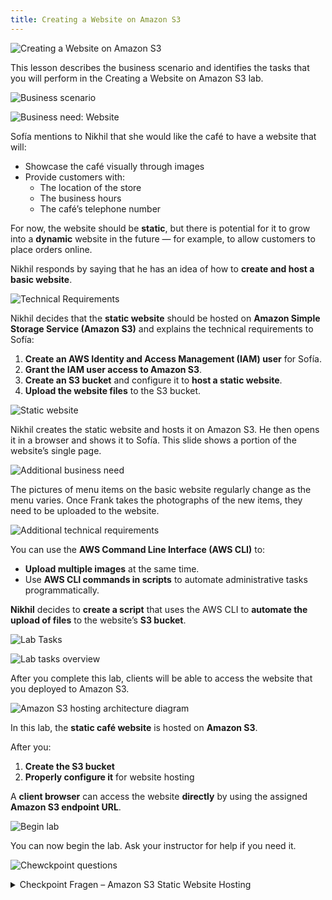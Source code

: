 ```yaml
---
title: Creating a Website on Amazon S3
---
```

![Creating a Website on Amazon S3](../../../assets/servers/create_website_s3/intro.png)

This lesson describes the business scenario and identifies the tasks that you will perform in the Creating a Website on Amazon S3 lab.

![Business scenario](../../../assets/servers/create_website_s3/scenario.png)

![Business need: Website](../../../assets/servers/create_website_s3/website.png)

Sofía mentions to Nikhil that she would like the café to have a website that will:

- Showcase the café visually through images
- Provide customers with:
  - The location of the store
  - The business hours
  - The café’s telephone number

For now, the website should be **static**, but there is potential for it to grow into a **dynamic** website in the future — for example, to allow customers to place orders online.

Nikhil responds by saying that he has an idea of how to **create and host a basic website**.

![Technical Requirements](../../../assets/servers/create_website_s3/technical_req.png)

Nikhil decides that the **static website** should be hosted on **Amazon Simple Storage Service (Amazon S3)** and explains the technical requirements to Sofía:

1. **Create an AWS Identity and Access Management (IAM) user** for Sofía.
2. **Grant the IAM user access to Amazon S3**.
3. **Create an S3 bucket** and configure it to **host a static website**.
4. **Upload the website files** to the S3 bucket.

![Static website](../../../assets/servers/create_website_s3/static_website.png)

Nikhil creates the static website and hosts it on Amazon S3. He then opens it in a browser and shows it to Sofía. This slide shows a portion of the website’s single page.

![Additional business need](../../../assets/servers/create_website_s3/additional_need.png)

The pictures of menu items on the basic website regularly change as the menu varies. Once Frank takes the photographs of the new items, they need to be uploaded to the website.

![Additional technical requirements](../../../assets/servers/create_website_s3/additional_technical_reg.png)

You can use the **AWS Command Line Interface (AWS CLI)** to:

- **Upload multiple images** at the same time.
- Use **AWS CLI commands in scripts** to automate administrative tasks programmatically.

**Nikhil** decides to **create a script** that uses the AWS CLI to **automate the upload of files** to the website’s **S3 bucket**.

![Lab Tasks](../../../assets/servers/create_website_s3/lab_tasks.png)

![Lab tasks overview](../../../assets/servers/create_website_s3/lab_tasks_overview.png)

After you complete this lab, clients will be able to access the website that you deployed to Amazon S3.

![Amazon S3 hosting architecture diagram](../../../assets/servers/create_website_s3/hosting_architecture.png)

In this lab, the **static café website** is hosted on **Amazon S3**.

After you:

1. **Create the S3 bucket**
2. **Properly configure it** for website hosting

A **client browser** can access the website **directly** by using the assigned **Amazon S3 endpoint URL**.

![Begin lab](../../../assets/servers/create_website_s3/begin_lab.png)

You can now begin the lab. Ask your instructor for help if you need it.

![Chewckpoint questions](../../../assets/servers/create_website_s3/questions.png)

<details>
  <summary>Checkpoint Fragen – Amazon S3 Static Website Hosting</summary>

  **1. What are the three steps for setting up a static website on Amazon S3?**  
  First, create an IAM user with access to Amazon S3.  
  Then, create an S3 bucket and configure it to host a static website.  
  Finally, upload the website files to the bucket.

  **2. Which AWS CLI command uploads a file to an S3 bucket?**  
  `aws s3 cp`

  **3. How can a client directly access a static website hosted on Amazon S3?**  
  The client uses the website endpoint URL that Amazon S3 assigns to the bucket.
</details>
